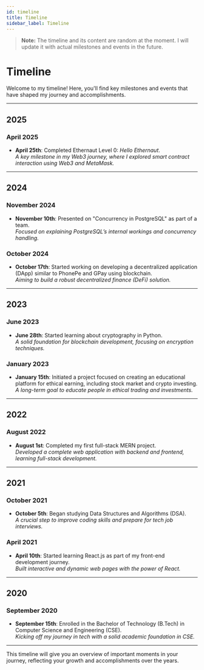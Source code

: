 ```yaml
---
id: timeline
title: Timeline
sidebar_label: Timeline
---
```


> **Note:** The timeline and its content are random at the moment. I will update it with actual milestones and events in the future.

# Timeline

Welcome to my timeline! Here, you'll find key milestones and events that have shaped my journey and accomplishments.

---

##  2025

### April 2025

- **April 25th**: Completed Ethernaut Level 0: *Hello Ethernaut*.  
  *A key milestone in my Web3 journey, where I explored smart contract interaction using Web3 and MetaMask.*

---

##  2024

### November 2024

- **November 10th**: Presented on "Concurrency in PostgreSQL" as part of a team.  
  *Focused on explaining PostgreSQL’s internal workings and concurrency handling.*

### October 2024

- **October 17th**: Started working on developing a decentralized application (DApp) similar to PhonePe and GPay using blockchain.  
  *Aiming to build a robust decentralized finance (DeFi) solution.*

---

##  2023

### June 2023

- **June 28th**: Started learning about cryptography in Python.  
  *A solid foundation for blockchain development, focusing on encryption techniques.*

### January 2023

- **January 15th**: Initiated a project focused on creating an educational platform for ethical earning, including stock market and crypto investing.  
  *A long-term goal to educate people in ethical trading and investments.*

---

## 2022

### August 2022

- **August 1st**: Completed my first full-stack MERN project.  
  *Developed a complete web application with backend and frontend, learning full-stack development.*

---

## 2021

### October 2021

- **October 5th**: Began studying Data Structures and Algorithms (DSA).  
  *A crucial step to improve coding skills and prepare for tech job interviews.*

### April 2021

- **April 10th**: Started learning React.js as part of my front-end development journey.  
  *Built interactive and dynamic web pages with the power of React.*

---

##  2020

### September 2020

- **September 15th**: Enrolled in the Bachelor of Technology (B.Tech) in Computer Science and Engineering (CSE).  
  *Kicking off my journey in tech with a solid academic foundation in CSE.*

---

This timeline will give you an overview of important moments in your journey, reflecting your growth and accomplishments over the years.

